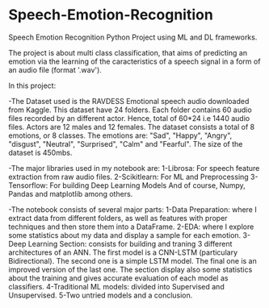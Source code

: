 # Speech-Emotion-Recognition
Speech Emotion Recognition Python Project using ML and DL frameworks.

The project is about multi class classification, that aims of predicting an emotion 
via the learning of the caracteristics of a speech signal in a form of an audio file (format '.wav').

In this project:

-The Dataset used is the RAVDESS Emotional speech audio downloaded from Kaggle. 
This dataset have 24 folders.
Each folder contains 60 audio files recorded by an different actor.
Hence, total of 60*24 i.e 1440 audio files.
Actors are 12 males and 12 females.
The dataset consists a total of 8 emotions, or 8 classes.
The emotions are: "Sad", "Happy", "Angry", "disgust", "Neutral", "Surprised", "Calm" and "Fearful".
The size of the dataset is 450mbs.

-The major libraries used in my notebook are:
1-Librosa: For speech feature extraction from raw audio files.
2-Scikitlearn: For ML and Preprocessing
3-Tensorflow: For building Deep Learning Models
And of course, Numpy, Pandas and matplotlib among others.

-The notebook consists of several major parts:
1-Data Preparation: where I extract data from different folders, as well as features with proper techniques and then store them into a DataFrame.
2-EDA: where I explore some statistics about my data and display a sample for each emotion.
3-Deep Learning Section: consists for building and traning 3 different architectures of an ANN.
The first model is a CNN-LSTM (particulary Bidirectional).
The second one is a simple LSTM model.
The final one is an improved version of the last one.
The section display also some statistics about the training and gives accurate evaluation of each model as classifiers.
4-Traditional ML models: divided into Supervised and Unsupervised.
5-Two untried models and a conclusion.
